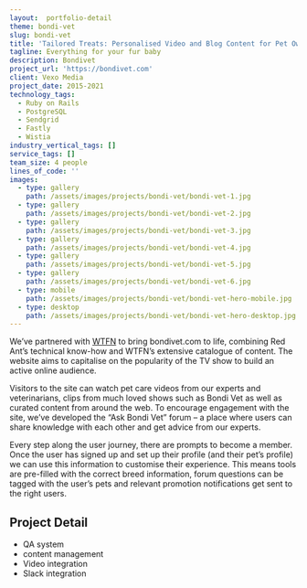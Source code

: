 ```yaml
---
layout:  portfolio-detail
theme: bondi-vet
slug: bondi-vet
title: 'Tailored Treats: Personalised Video and Blog Content for Pet Owners'
tagline: Everything for your fur baby
description: Bondivet
project_url: 'https://bondivet.com'
client: Vexo Media
project_date: 2015-2021
technology_tags:
  - Ruby on Rails
  - PostgreSQL
  - Sendgrid
  - Fastly
  - Wistia
industry_vertical_tags: []
service_tags: []
team_size: 4 people
lines_of_code: ''
images:
  - type: gallery
    path: /assets/images/projects/bondi-vet/bondi-vet-1.jpg
  - type: gallery
    path: /assets/images/projects/bondi-vet/bondi-vet-2.jpg
  - type: gallery
    path: /assets/images/projects/bondi-vet/bondi-vet-3.jpg
  - type: gallery
    path: /assets/images/projects/bondi-vet/bondi-vet-4.jpg
  - type: gallery
    path: /assets/images/projects/bondi-vet/bondi-vet-5.jpg
  - type: gallery
    path: /assets/images/projects/bondi-vet/bondi-vet-6.jpg
  - type: mobile
    path: /assets/images/projects/bondi-vet/bondi-vet-hero-mobile.jpg
  - type: desktop
    path: /assets/images/projects/bondi-vet/bondi-vet-hero-desktop.jpg
---
```


We’ve partnered with [WTFN](http://wtfn.com/ "WTFN") to bring bondivet.com to life, combining Red Ant’s technical know-how and WTFN’s extensive catalogue of content. The website aims to capitalise on the popularity of the TV show to build an active online audience.

Visitors to the site can watch pet care videos from our experts and veterinarians, clips from much loved shows such as Bondi Vet as well as curated content from around the web. To encourage engagement with the site, we’ve developed the “Ask Bondi Vet” forum – a place where users can share knowledge with each other and get advice from our experts.

Every step along the user journey, there are prompts to become a member. Once the user has signed up and set up their profile (and their pet’s profile) we can use this information to customise their experience. This means tools are pre-filled with the correct breed information, forum questions can be tagged with the user’s pets and relevant promotion notifications get sent to the right users.

## Project Detail

* QA system
* content management
* Video integration
* Slack integration
